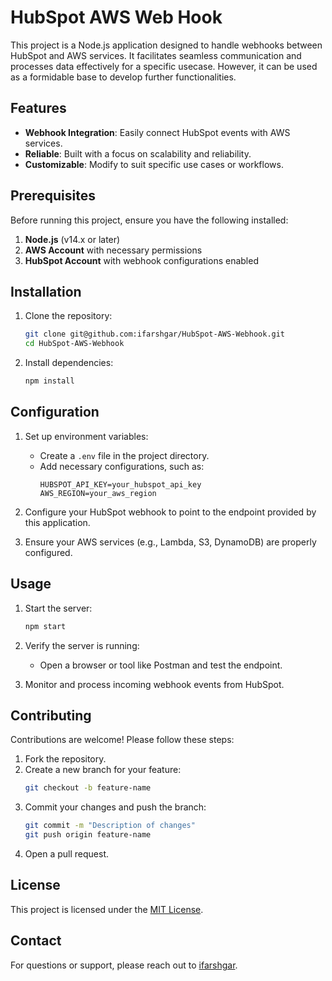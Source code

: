 # HubSpot AWS Web Hook

This project is a Node.js application designed to handle webhooks between HubSpot and AWS services. 
It facilitates seamless communication and processes data effectively for a specific usecase. 
However, it can be used as a formidable base to develop further functionalities. 

## Features

- **Webhook Integration**: Easily connect HubSpot events with AWS services.
- **Reliable**: Built with a focus on scalability and reliability.
- **Customizable**: Modify to suit specific use cases or workflows.

## Prerequisites

Before running this project, ensure you have the following installed:

1. **Node.js** (v14.x or later)
2. **AWS Account** with necessary permissions
3. **HubSpot Account** with webhook configurations enabled

## Installation

1. Clone the repository:
   ```bash
   git clone git@github.com:ifarshgar/HubSpot-AWS-Webhook.git
   cd HubSpot-AWS-Webhook
   ```

2. Install dependencies:
   ```bash
   npm install
   ```

## Configuration

1. Set up environment variables:
   - Create a `.env` file in the project directory.
   - Add necessary configurations, such as:
     ```
     HUBSPOT_API_KEY=your_hubspot_api_key
     AWS_REGION=your_aws_region
     ```

2. Configure your HubSpot webhook to point to the endpoint provided by this application.

3. Ensure your AWS services (e.g., Lambda, S3, DynamoDB) are properly configured.

## Usage

1. Start the server:
   ```bash
   npm start
   ```

2. Verify the server is running:
   - Open a browser or tool like Postman and test the endpoint.

3. Monitor and process incoming webhook events from HubSpot.

## Contributing

Contributions are welcome! Please follow these steps:

1. Fork the repository.
2. Create a new branch for your feature:
   ```bash
   git checkout -b feature-name
   ```
3. Commit your changes and push the branch:
   ```bash
   git commit -m "Description of changes"
   git push origin feature-name
   ```
4. Open a pull request.

## License

This project is licensed under the [MIT License](LICENSE).

## Contact

For questions or support, please reach out to [ifarshgar](https://github.com/ifarshgar).
```
